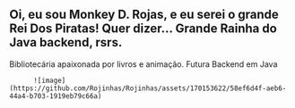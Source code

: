 ## Oi, eu sou Monkey D. Rojas, e eu serei o grande Rei Dos Piratas! Quer dizer... Grande Rainha do Java backend, rsrs. 

Bibliotecária apaixonada por livros e animação. 
Futura Backend em Java 

          ![image](https://github.com/Rojinhas/Rojinhas/assets/170153622/58ef6d4f-aeb6-44a4-b703-1919eb79c66a)

